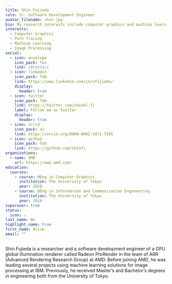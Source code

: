 ```yaml
---
title: Shin Fujieda
role: Sr. Software Development Engineer
avatar_filename: shin.jpg
bio: My research interests include computer graphics and machine learning.
interests:
  - Computer Graphics
  - Path Tracing
  - Machine Learning
  - Image Processing
social:
  - icon: envelope
    icon_pack: fas
    link: /#contact
  - icon: linkedin
    icon_pack: fab
    link: https://www.linkedin.com/in/sfujieda/
    display:
      header: true
  - icon: twitter
    icon_pack: fab
    link: https://twitter.com/shinel_fj
    label: Follow me on Twitter
    display:
      header: true
  - icon: orcid
    icon_pack: ai
    link: https://orcid.org/0000-0002-2472-7365
  - icon: github
    icon_pack: fab
    link: https://github.com/shinfj
organizations:
  - name: AMD
    url: https://www.amd.com/
education:
  courses:
    - course: MEng in Computer Graphics
      institution: The University of Tokyo
      year: 2018
    - course: BEng in Informarion and Communication Engeneering
      institution: The University of Tokyo
      year: 2016
superuser: true
status:
  icon: ☕️
last_name: Wu
highlight_name: true
first_name: Alice
email: ""
---
```

Shin Fujieda is a researcher and a software development engineer of a GPU global illumination renderer called Radeon ProRender in the team of ARR (Advanced Rendering Research Group) at AMD. Before joining AMD, he was leading several projects using machine learning solutions for image processing at IBM. Previously, he received Master’s and Bachelor’s degrees in engineering both from the University of Tokyo.
